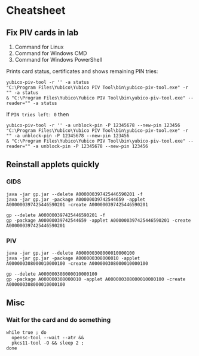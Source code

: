 # Cheatsheet
## Fix PIV cards in lab
1. Command for Linux
2. Command for Windows CMD
3. Command for Windows PowerShell
   
Prints card status, certificates and shows remaining PIN tries:
```
yubico-piv-tool -r '' -a status
"C:\Program Files\Yubico\Yubico PIV Tool\bin\yubico-piv-tool.exe" -r "" -a status
& "C:\Program Files\Yubico\Yubico PIV Tool\bin\yubico-piv-tool.exe" --reader="" -a status
```
If `PIN tries left: 0` then
```
yubico-piv-tool -r '' -a unblock-pin -P 12345678 --new-pin 123456
"C:\Program Files\Yubico\Yubico PIV Tool\bin\yubico-piv-tool.exe" -r "" -a unblock-pin -P 12345678 --new-pin 123456
& "C:\Program Files\Yubico\Yubico PIV Tool\bin\yubico-piv-tool.exe" --reader="" -a unblock-pin -P 12345678 --new-pin 123456
```

## Reinstall applets quickly
### GIDS
```
java -jar gp.jar --delete A000000397425446590201 -f
java -jar gp.jar -package A00000039742544659 -applet A000000397425446590201 -create A000000397425446590201
```

```
gp --delete A000000397425446590201 -f
gp -package A00000039742544659 -applet A000000397425446590201 -create A000000397425446590201
```
### PIV
```
java -jar gp.jar --delete A000000308000010000100
java -jar gp.jar -package A000000308000010 -applet A000000308000010000100 -create A000000308000010000100
```

```
gp --delete A000000308000010000100
gp -package A000000308000010 -applet A000000308000010000100 -create A000000308000010000100
```
## Misc
### Wait for the card and do something
```
while true ; do
  opensc-tool --wait --atr &&
  pkcs11-tool -O && sleep 2 ;
done
```
